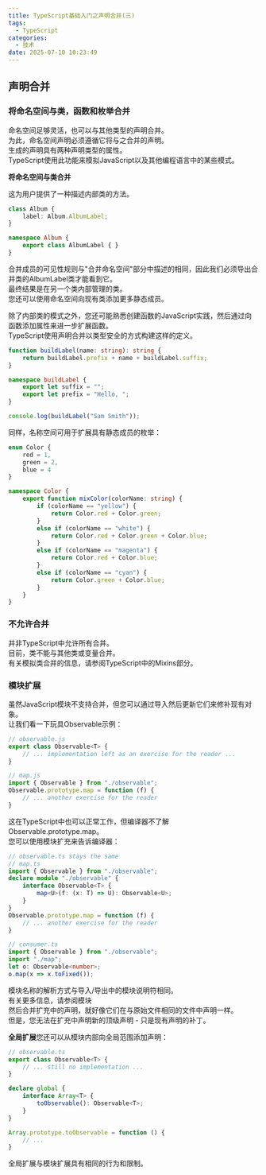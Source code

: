 ```yaml
---
title: TypeScript基础入门之声明合并(三)
tags:
  - TypeScript
categories:
  - 技术
date: 2025-07-10 10:23:49
---
```


## 声明合并

### 将命名空间与类，函数和枚举合并

命名空间足够灵活，也可以与其他类型的声明合并。  
为此，命名空间声明必须遵循它将与之合并的声明。  
生成的声明具有两种声明类型的属性。  
TypeScript使用此功能来模拟JavaScript以及其他编程语言中的某些模式。

**将命名空间与类合并**

这为用户提供了一种描述内部类的方法。

```ts
class Album {
    label: Album.AlbumLabel;
}

namespace Album {
    export class AlbumLabel { }
}
```

合并成员的可见性规则与"合并命名空间"部分中描述的相同，因此我们必须导出合并类的AlbumLabel类才能看到它。  
最终结果是在另一个类内部管理的类。  
您还可以使用命名空间向现有类添加更多静态成员。

除了内部类的模式之外，您还可能熟悉创建函数的JavaScript实践，然后通过向函数添加属性来进一步扩展函数。  
TypeScript使用声明合并以类型安全的方式构建这样的定义。

```ts
function buildLabel(name: string): string {
    return buildLabel.prefix + name + buildLabel.suffix;
}

namespace buildLabel {
    export let suffix = "";
    export let prefix = "Hello, ";
}

console.log(buildLabel("Sam Smith"));
```

同样，名称空间可用于扩展具有静态成员的枚举：

```ts
enum Color {
    red = 1,
    green = 2,
    blue = 4
}

namespace Color {
    export function mixColor(colorName: string) {
        if (colorName == "yellow") {
            return Color.red + Color.green;
        }
        else if (colorName == "white") {
            return Color.red + Color.green + Color.blue;
        }
        else if (colorName == "magenta") {
            return Color.red + Color.blue;
        }
        else if (colorName == "cyan") {
            return Color.green + Color.blue;
        }
    }
}
```

### 不允许合并

并非TypeScript中允许所有合并。  
目前，类不能与其他类或变量合并。  
有关模拟类合并的信息，请参阅TypeScript中的Mixins部分。

### 模块扩展

虽然JavaScript模块不支持合并，但您可以通过导入然后更新它们来修补现有对象。  
让我们看一下玩具Observable示例：

```ts
// observable.js
export class Observable<T> {
    // ... implementation left as an exercise for the reader ...
}

// map.js
import { Observable } from "./observable";
Observable.prototype.map = function (f) {
    // ... another exercise for the reader
}
```

这在TypeScript中也可以正常工作，但编译器不了解Observable.prototype.map。  
您可以使用模块扩充来告诉编译器：

```ts
// observable.ts stays the same
// map.ts
import { Observable } from "./observable";
declare module "./observable" {
    interface Observable<T> {
        map<U>(f: (x: T) => U): Observable<U>;
    }
}
Observable.prototype.map = function (f) {
    // ... another exercise for the reader
}

// consumer.ts
import { Observable } from "./observable";
import "./map";
let o: Observable<number>;
o.map(x => x.toFixed());
```

模块名称的解析方式与导入/导出中的模块说明符相同。  
有关更多信息，请参阅模块  
然后合并扩充中的声明，就好像它们在与原始文件相同的文件中声明一样。  
但是，您无法在扩充中声明新的顶级声明 - 只是现有声明的补丁。

**全局扩展**您还可以从模块内部向全局范围添加声明：

```ts
// observable.ts
export class Observable<T> {
    // ... still no implementation ...
}

declare global {
    interface Array<T> {
        toObservable(): Observable<T>;
    }
}

Array.prototype.toObservable = function () {
    // ...
}
```

全局扩展与模块扩展具有相同的行为和限制。
